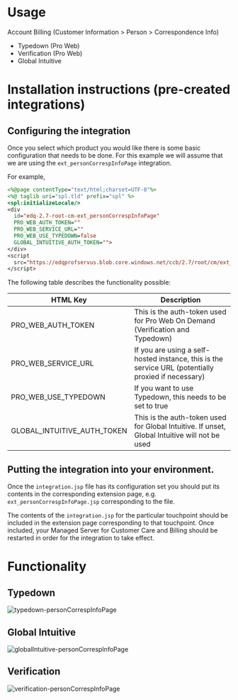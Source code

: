 # Usage

Account Billing (Customer Information > Person > Correspondence Info)
- Typedown (Pro Web)
- Verification (Pro Web)
- Global Intuitive

# Installation instructions (pre-created integrations)

## Configuring the integration
Once you select which product you would like there is some basic configuration that needs to be
done. For this example we will assume that we are using the `ext_personCorrespInfoPage` integration.

For example, 

```jsp
<%@page contentType="text/html;charset=UTF-8"%>
<%@ taglib uri="spl.tld" prefix="spl" %>
<spl:initializeLocale/>
<div
  id="edq-2.7-root-cm-ext_personCorrespInfoPage"
  PRO_WEB_AUTH_TOKEN=""
  PRO_WEB_SERVICE_URL=""
  PRO_WEB_USE_TYPEDOWN=false
  GLOBAL_INTUITIVE_AUTH_TOKEN="">
</div>
<script
  src="https://edqprofservus.blob.core.windows.net/ccb/2.7/root/cm/ext_personCorrespInfoPage/integration.js">
</script>
```

The following table describes the functionality possible:

| HTML Key                    | Description  |
|---------------------------- | ------------ |
| PRO_WEB_AUTH_TOKEN          | This is the auth-token used for Pro Web On Demand (Verification and Typedown) |
| PRO_WEB_SERVICE_URL         | If you are using a self-hosted instance, this is the service URL (potentially proxied if necessary) |
| PRO_WEB_USE_TYPEDOWN        | If you want to use Typedown, this needs to be set to true |
| GLOBAL_INTUITIVE_AUTH_TOKEN | This is the auth-token used for Global Intuitive. If unset, Global Intuitive will not be used |


## Putting the integration into your environment.
Once the `integration.jsp` file has its configuration set you should put its contents
in the corresponding extension page, e.g. `ext_personCorrespInfoPage.jsp`
corresponding to the file.

The contents of the `integration.jsp` for the particular touchpoint should be included
in the extension page corresponding to that touchpoint. Once included, your Managed Server for 
Customer Care and Billing should be restarted in order for the integration to take effect.

# Functionality

## Typedown
![typedown-personCorrespInfoPage](https://user-images.githubusercontent.com/5572859/129221213-22208a1f-dfa6-4d04-b3b7-db83a7c2f77b.gif)

## Global Intuitive
![globalIntuitive-personCorrespInfoPage](https://user-images.githubusercontent.com/5572859/129221210-509cdaad-eff3-4e11-a539-e053842f8ca5.gif)

## Verification
![verification-personCorrespInfoPage](https://user-images.githubusercontent.com/5572859/129221208-37f7b117-626f-47db-92d7-652f8b746509.gif)
